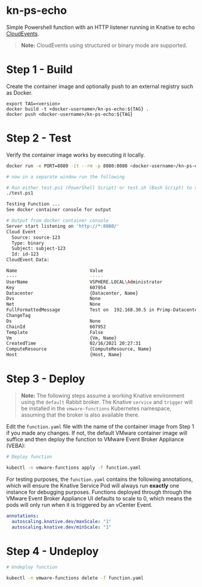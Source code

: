 # kn-ps-echo
Simple Powershell function with an HTTP listener running in Knative to echo
[CloudEvents](https://github.com/cloudevents/).

> **Note:** CloudEvents using structured or binary mode are supported.

# Step 1 - Build

Create the container image and optionally push to an external registry such as Docker.

```
export TAG=<version>
docker build -t <docker-username>/kn-ps-echo:${TAG} .
docker push <docker-username>/kn-ps-echo:${TAG}
```

# Step 2 - Test

Verify the container image works by executing it locally.

```bash
docker run -e PORT=8080 -it --rm -p 8080:8080 <docker-username>/kn-ps-echo:${TAG}

# now in a separate window run the following

# Run either test.ps1 (PowerShell Script) or test.sh (Bash Script) to simulate a CloudEvent payload being sent to the container image
./test.ps1

Testing Function ...
See docker container console for output

# Output from docker container console
Server start listening on 'http://*:8080/'
Cloud Event
  Source: source-123
  Type: binary
  Subject: subject-123
  Id: id-123
CloudEvent Data:

Name                           Value
----                           -----
UserName                       VSPHERE.LOCAL\Administrator
Key                            607954
Datacenter                     {Datacenter, Name}
Dvs                            None
Net                            None
FullFormattedMessage           Test on  192.168.30.5 in Primp-Datacenter is powered off
ChangeTag
Ds                             None
ChainId                        607952
Template                       False
Vm                             {Vm, Name}
CreatedTime                    02/16/2021 20:27:31
ComputeResource                {ComputeResource, Name}
Host                           {Host, Name}
```

# Step 3 - Deploy

> **Note:** The following steps assume a working Knative environment using the
`default` Rabbit broker. The Knative `service` and `trigger` will be installed in the
`vmware-functions` Kubernetes namespace, assuming that the broker is also available there.

Edit the `function.yaml` file with the name of the container image from Step 1 if you made any changes. If not, the default VMware container image will suffice and then deploy the function to VMware Event Broker Appliance (VEBA):

```bash
# Deploy function

kubectl -n vmware-functions apply -f function.yaml
```

For testing purposes, the `function.yaml` contains the following annotations, which will ensure the Knative Service Pod will always run **exactly** one instance for debugging purposes. Functions deployed through through the VMware Event Broker Appliance UI defaults to scale to 0, which means the pods will only run when it is triggered by an vCenter Event.

```yaml
annotations:
  autoscaling.knative.dev/maxScale: "1"
  autoscaling.knative.dev/minScale: "1"
```

# Step 4 - Undeploy

```bash
# Undeploy function

kubectl -n vmware-functions delete -f function.yaml
```